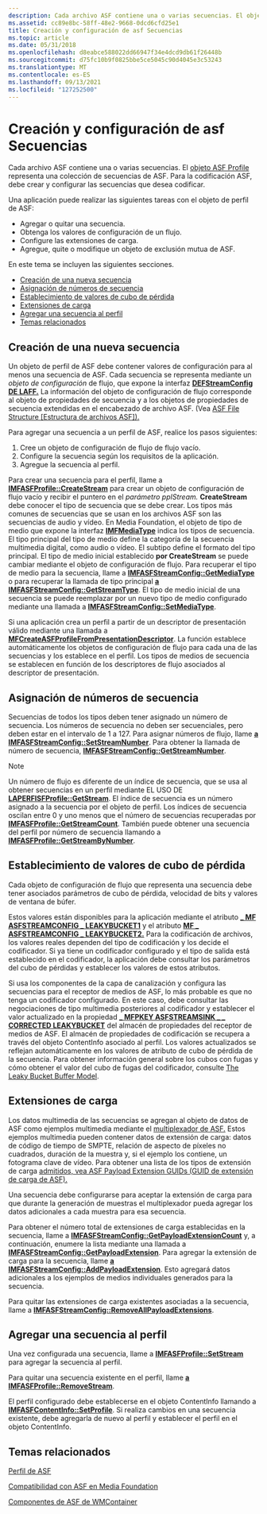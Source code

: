 ```yaml
---
description: Cada archivo ASF contiene una o varias secuencias. El objeto ASF Profile representa una colección de secuencias de ASF. Para la codificación ASF, debe crear y configurar las secuencias que desea codificar.
ms.assetid: cc89e8bc-58ff-48e2-9668-0dcd6cfd25e1
title: Creación y configuración de asf Secuencias
ms.topic: article
ms.date: 05/31/2018
ms.openlocfilehash: d8eabce588022dd66947f34e4dcd9db61f26448b
ms.sourcegitcommit: d75fc10b9f0825bbe5ce5045c90d4045e3c53243
ms.translationtype: MT
ms.contentlocale: es-ES
ms.lasthandoff: 09/13/2021
ms.locfileid: "127252500"
---
```

# <a name="creating-and-configuring-asf-streams"></a>Creación y configuración de asf Secuencias

Cada archivo ASF contiene una o varias secuencias. El [objeto ASF Profile](asf-profile.md) representa una colección de secuencias de ASF. Para la codificación ASF, debe crear y configurar las secuencias que desea codificar.

Una aplicación puede realizar las siguientes tareas con el objeto de perfil de ASF:

-   Agregar o quitar una secuencia.
-   Obtenga los valores de configuración de un flujo.
-   Configure las extensiones de carga.
-   Agregue, quite o modifique un objeto de exclusión mutua de ASF.

En este tema se incluyen las siguientes secciones.

-   [Creación de una nueva secuencia](#creating-a-new-stream)
-   [Asignación de números de secuencia](#assigning-stream-numbers)
-   [Establecimiento de valores de cubo de pérdida](#setting-leaky-bucket-values)
-   [Extensiones de carga](#payload-extensions)
-   [Agregar una secuencia al perfil](#adding-a-stream-to-the-profile)
-   [Temas relacionados](#related-topics)

## <a name="creating-a-new-stream"></a>Creación de una nueva secuencia

Un objeto de perfil de ASF debe contener valores de configuración para al menos una secuencia de ASF. Cada secuencia se representa mediante un *objeto de configuración* de flujo, que expone la interfaz [**DEFStreamConfig DE LAFF.**](/windows/desktop/api/wmcontainer/nn-wmcontainer-imfasfstreamconfig) La información del objeto de configuración de flujo corresponde al objeto de propiedades de secuencia y a los objetos de propiedades de secuencia extendidas en el encabezado de archivo ASF. (Vea [ASF File Structure [Estructura de archivos ASF]).](asf-file-structure.md)

Para agregar una secuencia a un perfil de ASF, realice los pasos siguientes:

1.  Cree un objeto de configuración de flujo de flujo vacío.
2.  Configure la secuencia según los requisitos de la aplicación.
3.  Agregue la secuencia al perfil.

Para crear una secuencia para el perfil, llame a [**IMFASFProfile::CreateStream**](/windows/desktop/api/wmcontainer/nf-wmcontainer-imfasfprofile-createstream) para crear un objeto de configuración de flujo vacío y recibir el puntero en el *parámetro ppIStream.* **CreateStream** debe conocer el tipo de secuencia que se debe crear. Los tipos más comunes de secuencias que se usan en los archivos ASF son las secuencias de audio y vídeo. En Media Foundation, el objeto de tipo de medio que expone la interfaz [**IMFMediaType**](/windows/desktop/api/mfobjects/nn-mfobjects-imfmediatype) indica los tipos de secuencia. El tipo principal del tipo de medio define la categoría de la secuencia multimedia digital, como audio o vídeo. El subtipo define el formato del tipo principal. El tipo de medio inicial establecido **por CreateStream** se puede cambiar mediante el objeto de configuración de flujo. Para recuperar el tipo de medio para la secuencia, llame a [**IMFASFStreamConfig::GetMediaType**](/windows/desktop/api/wmcontainer/nf-wmcontainer-imfasfstreamconfig-getmediatype) o para recuperar la llamada de tipo principal [**a IMFASFStreamConfig::GetStreamType**](/windows/desktop/api/wmcontainer/nf-wmcontainer-imfasfstreamconfig-getstreamtype). El tipo de medio inicial de una secuencia se puede reemplazar por un nuevo tipo de medio configurado mediante una llamada a [**IMFASFStreamConfig::SetMediaType**](/windows/desktop/api/wmcontainer/nf-wmcontainer-imfasfstreamconfig-setmediatype).

Si una aplicación crea un perfil a partir de un descriptor de presentación válido mediante una llamada a [**MFCreateASFProfileFromPresentationDescriptor**](/windows/desktop/api/wmcontainer/nf-wmcontainer-mfcreateasfprofilefrompresentationdescriptor). La función establece automáticamente los objetos de configuración de flujo para cada una de las secuencias y los establece en el perfil. Los tipos de medios de secuencia se establecen en función de los descriptores de flujo asociados al descriptor de presentación.

## <a name="assigning-stream-numbers"></a>Asignación de números de secuencia

Secuencias de todos los tipos deben tener asignado un número de secuencia. Los números de secuencia no deben ser secuenciales, pero deben estar en el intervalo de 1 a 127. Para asignar números de flujo, llame [**a IMFASFStreamConfig::SetStreamNumber**](/windows/desktop/api/wmcontainer/nf-wmcontainer-imfasfstreamconfig-setstreamnumber). Para obtener la llamada de número de secuencia, [**IMFASFStreamConfig::GetStreamNumber**](/windows/desktop/api/wmcontainer/nf-wmcontainer-imfasfstreamconfig-getstreamnumber).

> [!Note]  
> Un número de flujo es diferente de un índice de secuencia, que se usa al obtener secuencias en un perfil mediante EL USO DE [**LAPERFISFProfile::GetStream**](/windows/desktop/api/wmcontainer/nf-wmcontainer-imfasfprofile-getstream). El índice de secuencia es un número asignado a la secuencia por el objeto de perfil. Los índices de secuencia oscilan entre 0 y uno menos que el número de secuencias recuperadas por [**IMFASFProfile::GetStreamCount**](/windows/desktop/api/wmcontainer/nf-wmcontainer-imfasfprofile-getstreamcount). También puede obtener una secuencia del perfil por número de secuencia llamando a [**IMFASFProfile::GetStreamByNumber**](/windows/desktop/api/wmcontainer/nf-wmcontainer-imfasfprofile-getstreambynumber).

 

## <a name="setting-leaky-bucket-values"></a>Establecimiento de valores de cubo de pérdida

Cada objeto de configuración de flujo que representa una secuencia debe tener asociados parámetros de cubo de pérdida, velocidad de bits y valores de ventana de búfer.

Estos valores están disponibles para la aplicación mediante el atributo [**\_ MF ASFSTREAMCONFIG \_ LEAKYBUCKET1**](mf-asfstreamconfig-leakybucket1-attribute.md) y el atributo [**MF \_ ASFSTREAMCONFIG \_ LEAKYBUCKET2.**](mf-asfstreamconfig-leakybucket2-attribute.md) Para la codificación de archivos, los valores reales dependen del tipo de codificación y los decide el codificador. Si ya tiene un codificador configurado y el tipo de salida está establecido en el codificador, la aplicación debe consultar los parámetros del cubo de pérdidas y establecer los valores de estos atributos.

Si usa los componentes de la capa de canalización y configura las secuencias para el receptor de medios de ASF, lo más probable es que no tenga un codificador configurado. En este caso, debe consultar las negociaciones de tipo multimedia posteriores al codificador y establecer el valor actualizado en la propiedad [**\_ MFPKEY ASFSTREAMSINK \_ \_ CORRECTED LEAKYBUCKET**](mfpkey-asfstreamsink-corrected-leakybucket-property.md) del almacén de propiedades del receptor de medios de ASF. El almacén de propiedades de codificación se recupera a través del objeto ContentInfo asociado al perfil. Los valores actualizados se reflejan automáticamente en los valores de atributo de cubo de pérdida de la secuencia. Para obtener información general sobre los cubos con fugas y cómo obtener el valor del cubo de fugas del codificador, consulte [The Leaky Bucket Buffer Model](the-leaky-bucket-buffer-model.md).

## <a name="payload-extensions"></a>Extensiones de carga

Los datos multimedia de las secuencias se agregan [](media-samples.md) al objeto de datos de ASF como ejemplos multimedia mediante el [multiplexador de ASF.](asf-multiplexer.md) Estos ejemplos multimedia pueden contener datos de extensión de carga: datos de código de tiempo de SMPTE, relación de aspecto de píxeles no cuadrados, duración de la muestra y, si el ejemplo los contiene, un fotograma clave de vídeo. Para obtener una lista de los tipos de extensión de carga [admitidos, vea ASF Payload Extension GUIDs (GUID de extensión de carga de ASF).](asf-payload-extension-guids.md)

Una secuencia debe configurarse para aceptar la extensión de carga para que durante la generación de muestras el multiplexador pueda agregar los datos adicionales a cada muestra para esa secuencia.

Para obtener el número total de extensiones de carga establecidas en la secuencia, llame a [**IMFASFStreamConfig::GetPayloadExtensionCount**](/windows/desktop/api/wmcontainer/nf-wmcontainer-imfasfstreamconfig-getpayloadextensioncount) y, a continuación, enumere la lista mediante una llamada a [**IMFASFStreamConfig::GetPayloadExtension**](/windows/desktop/api/wmcontainer/nf-wmcontainer-imfasfstreamconfig-getpayloadextension). Para agregar la extensión de carga para la secuencia, llame [**a IMFASFStreamConfig::AddPayloadExtension**](/windows/desktop/api/wmcontainer/nf-wmcontainer-imfasfstreamconfig-addpayloadextension). Esto agregará datos adicionales a los ejemplos de medios individuales generados para la secuencia.

Para quitar las extensiones de carga existentes asociadas a la secuencia, llame a [**IMFASFStreamConfig::RemoveAllPayloadExtensions**](/windows/desktop/api/wmcontainer/nf-wmcontainer-imfasfstreamconfig-removeallpayloadextensions).

## <a name="adding-a-stream-to-the-profile"></a>Agregar una secuencia al perfil

Una vez configurada una secuencia, llame a [**IMFASFProfile::SetStream**](/windows/desktop/api/wmcontainer/nf-wmcontainer-imfasfprofile-setstream) para agregar la secuencia al perfil.

Para quitar una secuencia existente en el perfil, llame [**a IMFASFProfile::RemoveStream**](/windows/desktop/api/wmcontainer/nf-wmcontainer-imfasfprofile-removestream).

El perfil configurado debe establecerse en el objeto ContentInfo llamando a [**IMFASFContentInfo::SetProfile**](/windows/desktop/api/wmcontainer/nf-wmcontainer-imfasfcontentinfo-setprofile). Si realiza cambios en una secuencia existente, debe agregarla de nuevo al perfil y establecer el perfil en el objeto ContentInfo.

## <a name="related-topics"></a>Temas relacionados

<dl> <dt>

[Perfil de ASF](asf-profile.md)
</dt> <dt>

[Compatibilidad con ASF en Media Foundation](asf-support-in-media-foundation.md)
</dt> <dt>

[Componentes de ASF de WMContainer](wmcontainer-asf-components.md)
</dt> </dl>

 

 




